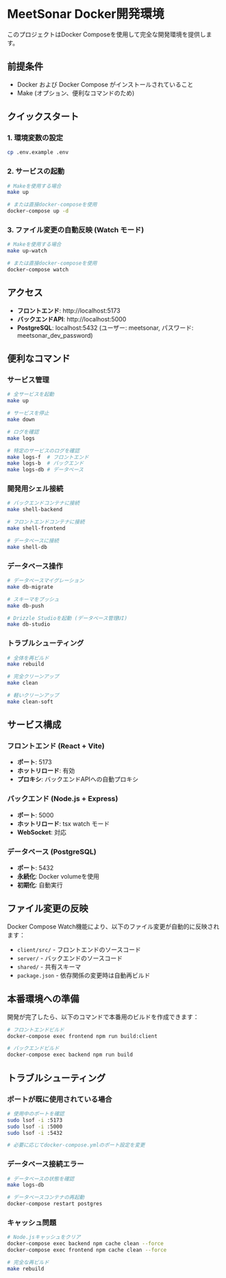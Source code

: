 # MeetSonar Docker開発環境

このプロジェクトはDocker Composeを使用して完全な開発環境を提供します。

## 前提条件

- Docker および Docker Compose がインストールされていること
- Make (オプション、便利なコマンドのため)

## クイックスタート

### 1. 環境変数の設定

```bash
cp .env.example .env
```

### 2. サービスの起動

```bash
# Makeを使用する場合
make up

# または直接docker-composeを使用
docker-compose up -d
```

### 3. ファイル変更の自動反映 (Watch モード)

```bash
# Makeを使用する場合
make up-watch

# または直接docker-composeを使用
docker-compose watch
```

## アクセス

- **フロントエンド**: http://localhost:5173
- **バックエンドAPI**: http://localhost:5000
- **PostgreSQL**: localhost:5432 (ユーザー: meetsonar, パスワード: meetsonar_dev_password)

## 便利なコマンド

### サービス管理

```bash
# 全サービスを起動
make up

# サービスを停止
make down

# ログを確認
make logs

# 特定のサービスのログを確認
make logs-f  # フロントエンド
make logs-b  # バックエンド
make logs-db # データベース
```

### 開発用シェル接続

```bash
# バックエンドコンテナに接続
make shell-backend

# フロントエンドコンテナに接続
make shell-frontend

# データベースに接続
make shell-db
```

### データベース操作

```bash
# データベースマイグレーション
make db-migrate

# スキーマをプッシュ
make db-push

# Drizzle Studioを起動 (データベース管理UI)
make db-studio
```

### トラブルシューティング

```bash
# 全体を再ビルド
make rebuild

# 完全クリーンアップ
make clean

# 軽いクリーンアップ
make clean-soft
```

## サービス構成

### フロントエンド (React + Vite)
- **ポート**: 5173
- **ホットリロード**: 有効
- **プロキシ**: バックエンドAPIへの自動プロキシ

### バックエンド (Node.js + Express)
- **ポート**: 5000
- **ホットリロード**: tsx watch モード
- **WebSocket**: 対応

### データベース (PostgreSQL)
- **ポート**: 5432
- **永続化**: Docker volumeを使用
- **初期化**: 自動実行

## ファイル変更の反映

Docker Compose Watch機能により、以下のファイル変更が自動的に反映されます：

- `client/src/` - フロントエンドのソースコード
- `server/` - バックエンドのソースコード  
- `shared/` - 共有スキーマ
- `package.json` - 依存関係の変更時は自動再ビルド

## 本番環境への準備

開発が完了したら、以下のコマンドで本番用のビルドを作成できます：

```bash
# フロントエンドビルド
docker-compose exec frontend npm run build:client

# バックエンドビルド
docker-compose exec backend npm run build
```

## トラブルシューティング

### ポートが既に使用されている場合

```bash
# 使用中のポートを確認
sudo lsof -i :5173
sudo lsof -i :5000
sudo lsof -i :5432

# 必要に応じてdocker-compose.ymlのポート設定を変更
```

### データベース接続エラー

```bash
# データベースの状態を確認
make logs-db

# データベースコンテナの再起動
docker-compose restart postgres
```

### キャッシュ問題

```bash
# Node.jsキャッシュをクリア
docker-compose exec backend npm cache clean --force
docker-compose exec frontend npm cache clean --force

# 完全な再ビルド
make rebuild
```
